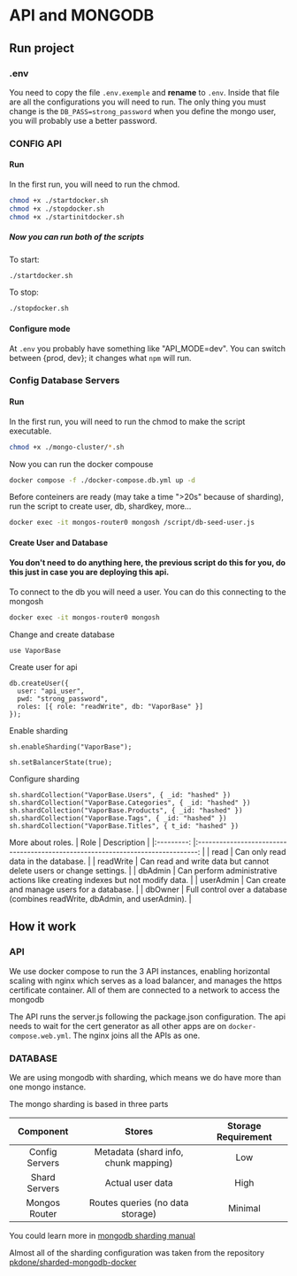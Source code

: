 # API and MONGODB

## Run project

### .env

You need to copy the file `.env.exemple` and **rename** to `.env`.
Inside that file are all the configurations you will need to run.
The only thing you must change is the `DB_PASS=strong_password` when you define the mongo user, you will probably use a better password.

### CONFIG API

#### Run
In the first run, you will need to run the chmod.

```bash
chmod +x ./startdocker.sh
chmod +x ./stopdocker.sh
chmod +x ./startinitdocker.sh
```

##### Now you can run both of the scripts

To start:

```bash
./startdocker.sh
```

To stop:

```bash
./stopdocker.sh
```

#### Configure mode

At `.env` you probably have something like "API_MODE=dev". You can switch between {prod, dev}; it changes what `npm` will run.

### Config Database Servers

#### Run

In the first run, you will need to run the chmod to make the script executable.

```bash
chmod +x ./mongo-cluster/*.sh
```

Now you can run the docker compouse

```bash
docker compose -f ./docker-compose.db.yml up -d
```

Before conteiners are ready (may take a time ">20s" because of sharding), run the script to create user, db, shardkey, more...

```bash
docker exec -it mongos-router0 mongosh /script/db-seed-user.js
```

#### Create User and Database

#### **You don't need to do anything here, the previous script do this for you, do this just in case you are deploying this api.**

To connect to the db you will need a user. You can do this connecting to the mongosh

```bash
docker exec -it mongos-router0 mongosh
```
Change and create database
```shell
use VaporBase
```
Create user for api
```shell
db.createUser({
  user: "api_user",
  pwd: "strong_password",
  roles: [{ role: "readWrite", db: "VaporBase" }]
});
```
Enable sharding
```shell
sh.enableSharding("VaporBase");
```
```shell
sh.setBalancerState(true);
```
Configure sharding
```shell
sh.shardCollection("VaporBase.Users", { _id: "hashed" })
sh.shardCollection("VaporBase.Categories", { _id: "hashed" })
sh.shardCollection("VaporBase.Products", { _id: "hashed" })
sh.shardCollection("VaporBase.Tags", { _id: "hashed" })
sh.shardCollection("VaporBase.Titles", { t_id: "hashed" })

```

  More about roles.
  |    Role     |                                  Description                                    |
  |:---------:  |:------------------------------------------------------------------------------: |
  | read        | Can only read data in the database.                                             |
  | readWrite   | Can read and write data but cannot delete users or change settings.             |
  | dbAdmin     | Can perform administrative actions like creating indexes but not modify data.   |
  | userAdmin   | Can create and manage users for a database.                                     |
  | dbOwner     | Full control over a database (combines readWrite, dbAdmin, and userAdmin).      |

## How it work

### API

We use docker compose to run the 3 API instances, enabling horizontal scaling with nginx which serves as a load balancer, and manages the https certificate container. All of them are connected to a network to access the mongodb

The API runs the server.js following the package.json configuration. The api needs to wait for the cert generator as all other apps are on `docker-compose.web.yml`. The nginx joins all the APIs as one.

### DATABASE

We are using mongodb with sharding, which means we do have more than one mongo instance.

The mongo sharding is based in three parts

|                        Component                        |                Stores                 | Storage Requirement   |
|:------------------------------------------------------: |:------------------------------------: |:-------------------:  |
| Config Servers  | Metadata (shard info, chunk mapping)  | Low                   |
| Shard Servers   | Actual user data                      | High                  |
| Mongos Router   | Routes queries (no data storage)      | Minimal               |

You could learn more in [mongodb sharding manual](https://www.mongodb.com/docs/manual/sharding/)

Almost all of the sharding configuration was taken from the repository [pkdone/sharded-mongodb-docker](https://github.com/pkdone/sharded-mongodb-docker)